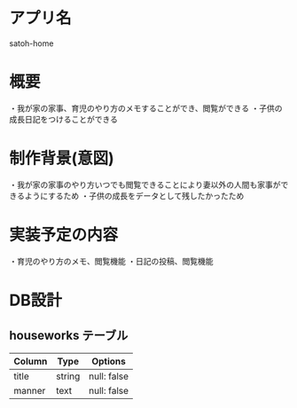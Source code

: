 # アプリ名

satoh-home

# 概要

・我が家の家事、育児のやり方のメモすることができ、閲覧ができる
・子供の成長日記をつけることができる

# 制作背景(意図)

・我が家の家事のやり方いつでも閲覧できることにより妻以外の人間も家事ができるようにするため
・子供の成長をデータとして残したかったため

# 実装予定の内容

・育児のやり方のメモ、閲覧機能
・日記の投稿、閲覧機能

# DB設計

## houseworks テーブル

| Column             | Type       | Options     |
| ------------------ | ---------- | ------------|
| title              | string     | null: false |
| manner             | text       | null: false |